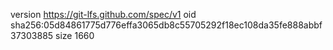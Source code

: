 version https://git-lfs.github.com/spec/v1
oid sha256:05d84861775d776effa3065db8c55705292f18ec108da35fe888abbf37303885
size 1660

